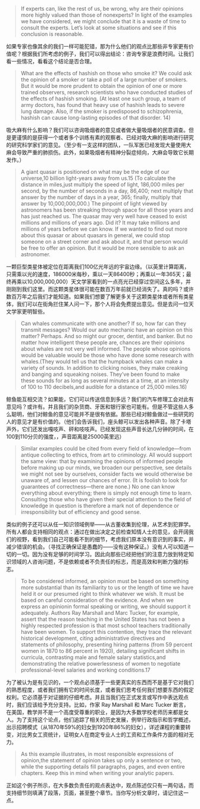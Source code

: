 > If experts can, like the rest of us, be wrong, why are their opinions more highly valued than those of nonexperts? In light of the examples we have considered, we might conclude that it is a waste of time to consult the experts. Let’s look at some situations and see if this conclusion is reasonable.

如果专家也像其余的我们一样可能犯错，那为什么他们的观点比那些非专家更有价值呢？根据我们所考虑的例子，我们可以得出结论：咨询专家是浪费时间。让我们看一些情况，看看这个结论是否合理。

> What are the effects of hashish on those who smoke it? We could ask the opinion of a smoker or take a poll of a large number of smokers. But it would be more prudent to obtain the opinion of one or more trained observers, research scientists who have conducted studies of the effects of hashish smoking. \(At least one such group, a team of army doctors, has found that heavy use of hashish leads to severe lung damage. Also, if the smoker is predisposed to schizophrenia, hashish can cause long-lasting episodes of that disorder. 14\)

吸大麻有什么影响？我们可以咨询吸烟者的意见或者做大量吸烟者的民意调查。但是更谨慎的是获得一个或者多个训练有素的观察者、已经对吸大麻的影响进行研究的研究科学家们的意见。（至少有一支这样的团队，一队军医已经发现大量使用大麻会导致严重的肺损伤。此外，如果吸烟者有精神分裂症倾向，大麻会导致它长期发作。）

> A giant quasar is positioned on what may be the edge of our universe,10 billion light-years away from us.15 \(To calculate the distance in miles,just multiply the speed of light, 186,000 miles per second, by the number of seconds in a day, 86,400; next multiply that answer by the number of days in a year, 365; finally, multiply that answer by 10,000,000,000.\) The pinpoint of light viewed by astronomers has been streaking through space for all those years and has just reached us. The quasar may very well have ceased to exist millions and millions of years ago. Did it? It may take millions and millions of years before we can know. If we wanted to find out more about this quasar or about quasars in general, we could stop someone on a street corner and ask about it, and that person would be free to offer an opinion. But it would be more sensible to ask an astronomer.

一颗巨型类星体被定位在距离我们100亿光年远的宇宙边缘。（以英里计算距离，只需乘以光的速度，186000米每秒，乘以一天86400秒；再乘以一年365天；最终再乘以10,000,000,000）天文学家看到的一点亮光已经穿过空间这么多年，并刚刚到我们这里。而这颗类星体很可能在数百万年前就已经消失了。真的吗？或许数百万年之后我们才能知道。如果我们想要了解更多关于这颗类星体或者所有类星体，我们可以在街角拦住某人问一下，那个人将会免费提出意见。但是去问一位天文学家更明智些。

> Can whales communicate with one another? If so, how far can they transmit messages? Would our auto mechanic have an opinion on this matter? Perhaps. And so might our grocer, dentist, and banker. But no matter how intelligent these people are, chances are their opinions about whales are not very well informed. The people whose opinions would be valuable would be those who have done some research with whales.\(They would tell us that the humpback whales can make a variety of sounds. In addition to clicking noises, they make creaking and banging and squeaking noises. They’ve been found to make these sounds for as long as several minutes at a time, at an intensity of 100 to 110 decibels,and audible for a distance of 25,000 miles.16\)

鲸鱼能互相交流？如果能，它们可以传送信息到多远？我们的汽车修理工会对此有意见吗？或许有。并且我们的杂货商、牙医和银行家也可能有。但是不管这些人多么聪明，他们对鲸鱼的意见可能并不是很有依据。那些已经对鲸鱼做过一些研究的人的意见才是有价值的。（他们会告诉我们，座头鲸可以发出各种声音。除了卡塔声外，它们还发出嘎吱声、砰和吱吱声。已经发现这些声音长达几分钟的时间，在100到110分贝的强度，，声音距离是25000英里远）

> Similar examples could be cited from every field of knowledge—from antique collecting to ethics, from art to criminology. All would support the same view: that by examining the opinions of informed people before making up our minds, we broaden our perspective, see details we might not see by ourselves, consider facts we would otherwise be unaware of, and lessen our chances of error. \(It is foolish to look for guarantees of correctness—there are none.\) No one can know everything about everything; there is simply not enough time to learn. Consulting those who have given their special attention to the field of knowledge in question is therefore a mark not of dependence or irresponsibility but of efficiency and good sense.

类似的例子还可以从任一知识领域例举——从古董收集到伦理，从艺术到犯罪学。所有人都会支持相同的观点：通过在做出决定之前检查知情人士的意见，会开阔我们的视野，看到我们自己可能看不到的细节，考虑我们原本没有意识到的事实，并减少错误的机会。（寻找正确保证是愚蠢的——没有这种保证。）没有人可以知道一切的一切。因为没有足够的时间学习。因此向那些已经把他们的注意力放到特定知识领域的人咨询问题，不是依赖或者不负责任的标志，而是高效和判断力强的标志。

> To be considered informed, an opinion must be based on something more substantial than its familiarity to us or the length of time we have held it or our presumed right to think whatever we wish. It must be based on careful consideration of the evidence. And when we express an opinionin formal speaking or writing, we should support it adequately. Authors Ray Marshall and Marc Tucker, for example, assert that the reason teaching in the United States has not been a highly respected profession is that most school teachers traditionally have been women. To support this contention, they trace the relevant historical development, citing administrative directives and statements of philosophy, presenting hiring patterns \(from 59 percent women in 1870 to 86 percent in 1920\), detailing significant shifts in curricula, contrasting male and female salary statistics,and demonstrating the relative powerlessness of women to negotiate professional-level salaries and working conditions.17

为了被认为是有见识的，一个观点必须基于一些更真实的东西而不是基于它对我们的熟悉程度，或者我们拥有它的时间长度，或者我们思考任何我们想要东西的假定权利。它必须基于对证据的仔细考虑。并且当我们在正式发言或写作中表达观点时，我们应该给予充分支持。比如，作家 Ray Marshall 和 Marc Tucker 断言，在美国，教学并不是一个高度受尊重的职业，是因为大多数学校老师历来都是女人。为了支持这个论点，他们追踪了相关的历史发展，例举行政指示和哲学概述，出示招聘模式（从1870年59%的妇女到1920年86%的妇女），详述课程的重要转变，对比男女工资统计，证明女人在商定专业人士的工资和工作条件方面的相对无力。

> As this example illustrates, in most responsible expressions of opinion,the statement of opinion takes up only a sentence or two, while the supporting details fill paragraphs, pages, and even entire chapters. Keep this in mind when writing your analytic papers.

正如这个例子所示，在大多数负责任的观点表达中，观点陈述仅只有一两句话，而支持细节则填满了段落，页面，甚至整个章节。当你写分析文章时，请记住这一点。

